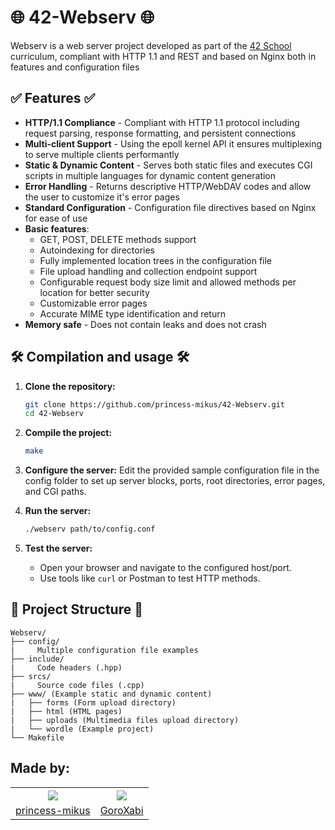 <h1>🌐 42-Webserv 🌐</h1>
Webserv is a web server project developed as part of the <a href="https://www.42network.org/">42 School</a> curriculum, compliant with HTTP 1.1 and REST and based on Nginx both in features and configuration files

<h2>✅ Features ✅</h2>
<ul>
  <li><b>HTTP/1.1 Compliance</b> - Compliant with HTTP 1.1 protocol including request parsing, response formatting, and persistent connections</li>
  <li><b>Multi-client Support</b> - Using the epoll kernel API it ensures multiplexing to serve multiple clients performantly</li>
  <li><b>Static & Dynamic Content</b> - Serves both static files and executes CGI scripts in multiple languages for dynamic content generation</li>
  <li><b>Error Handling</b> - Returns descriptive HTTP/WebDAV codes and allow the user to customize it's error pages</li>
  <li><b>Standard Configuration</b> - Configuration file directives based on Nginx for ease of use</li>
  <li><b>Basic features</b>:
    <ul>
    <li>GET, POST, DELETE methods support</li>
    <li>Autoindexing for directories</li>
    <li>Fully implemented location trees in the configuration file</li>
    <li>File upload handling and collection endpoint support</li>
    <li>Configurable request body size limit and allowed methods per location for better security</li>
    <li>Customizable error pages</li>
    <li>Accurate MIME type identification and return</li>
    </ul>
  </li>
  <li><b>Memory safe</b> - Does not contain leaks and does not crash</li>
</ul>

<h2>🛠️ Compilation and usage 🛠️</h2>

1. **Clone the repository:**
   ```bash
   git clone https://github.com/princess-mikus/42-Webserv.git
   cd 42-Webserv
   ```

2. **Compile the project:**
   ```bash
   make
   ```

3. **Configure the server:**
   Edit the provided sample configuration file in the config folder to set up server blocks, ports, root directories, error pages, and CGI paths.

4. **Run the server:**
   ```bash
   ./webserv path/to/config.conf
   ```

5. **Test the server:**
   - Open your browser and navigate to the configured host/port.
   - Use tools like `curl` or Postman to test HTTP methods.

<h2>📁 Project Structure 📁</h2>

```
Webserv/
├── config/
|     Multiple configuration file examples
├── include/
|     Code headers (.hpp)
├── srcs/
|     Source code files (.cpp)
├── www/ (Example static and dynamic content)
|   ├── forms (Form upload directory)
|   ├── html (HTML pages)
|   ├── uploads (Multimedia files upload directory)
|   └── wordle (Example project)
└── Makefile
```

<h2>Made by:</h2>
 <table>
  <tr>
    <th><a href="https://www.github.com/princess-mikus"><img src="https://avatars.githubusercontent.com/u/46509432?v=4"></a></th>
    <th><a href="https://www.github.com/GoroXabi"><img src="https://avatars.githubusercontent.com/u/98422655?v=4"></a></th>
  </tr>
  <tr align="center">
    <td><a href="https://www.github.com/princess-mikus"> princess-mikus</a></td>
    <td><a href="https://www.github.com/GoroXabi"> GoroXabi</a> </td>
  </tr>
